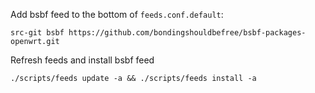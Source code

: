 Add bsbf feed to the bottom of `feeds.conf.default`:
```
src-git bsbf https://github.com/bondingshouldbefree/bsbf-packages-openwrt.git
```

Refresh feeds and install bsbf feed
```
./scripts/feeds update -a && ./scripts/feeds install -a
```
